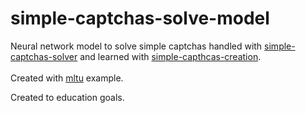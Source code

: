 # simple-captchas-solve-model
Neural network model to solve simple captchas handled with [simple-captchas-solver](https://github.com/yaroslav-asu/simple-captchas-solver) 
and learned with [simple-capthcas-creation](https://github.com/yaroslav-asu/simple-capthcas-creation).
<br>
<br>
Created with [mltu](https://github.com/pythonlessons/mltu) example.

Created to education goals.
